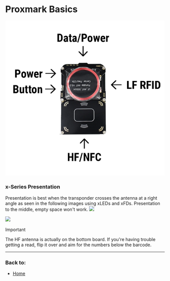 # Proxmark Basics

<img src="images/proxmark/Proxmark_labeled.png" />

### x-Series Presentation
Presentation is best when the transponder crosses the antenna at a right angle as seen in the following images using xLEDs and xFDs. Presentation to the middle, empty space won't work.
<img src="images/proxmark/proxmark_lf_x_series.png" />

<img src="images/proxmark/proxmark_hf_x_series.png" />

> [!IMPORTANT]
> The HF antenna is actually on the bottom board. If you're having trouble getting a read, flip it over and aim for the numbers below the barcode.
---
### Back to:
- [Home](../README.md)
